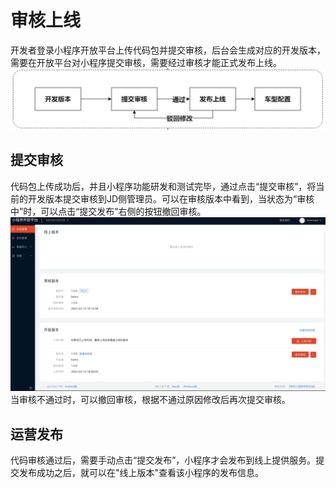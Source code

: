 # 审核上线
   开发者登录小程序开放平台上传代码包并提交审核，后台会生成对应的开发版本，需要在开放平台对小程序提交审核，需要经过审核才能正式发布上线。
   ![创建小程序](../../../../../image/IoT/IoT-Aep/approve-process.jpeg)

## 提交审核

   代码包上传成功后，并且小程序功能研发和测试完毕，通过点击“提交审核”，将当前的开发版本提交审核到JD侧管理员。可以在审核版本中看到，当状态为“审核中”时，可以点击“提交发布”右侧的按钮撤回审核。
   ![创建小程序](../../../../../image/IoT/IoT-Aep/mp-approving.jpeg)
   当审核不通过时，可以撤回审核，根据不通过原因修改后再次提交审核。

## 运营发布

   代码审核通过后，需要手动点击“提交发布”，小程序才会发布到线上提供服务。提交发布成功之后，就可以在"线上版本"查看该小程序的发布信息。
